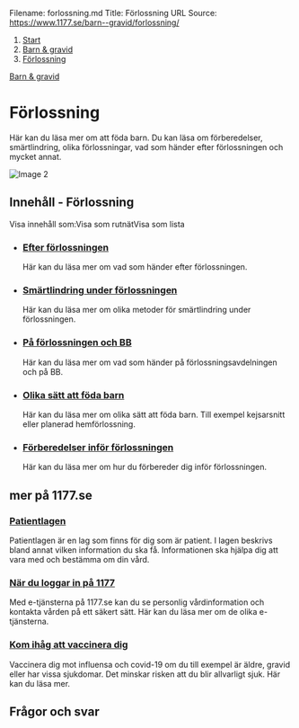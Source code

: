 Filename: forlossning.md
Title: Förlossning
URL Source: https://www.1177.se/barn--gravid/forlossning/

1.  [Start](https://www.1177.se/)
2.  [Barn & gravid](https://www.1177.se/barn--gravid/)
3.  [Förlossning](https://www.1177.se/barn--gravid/forlossning/)

[Barn & gravid](https://www.1177.se/barn--gravid/)

Förlossning
===========

Här kan du läsa mer om att föda barn. Du kan läsa om förberedelser, smärtlindring, olika förlossningar, vad som händer efter förlossningen och mycket annat.

![Image 2](https://www.1177.se/globalassets/1177/nationell/media/fotografier/barn-och-gravid/forlossning/forlossningsstallning_pilates.jpg?saved=2021-05-27+02:27)

Innehåll - Förlossning
----------------------

Visa innehåll som:Visa som rutnätVisa som lista

*   ### [Efter förlossningen](https://www.1177.se/barn--gravid/forlossning/efter-forlossningen/)
    
    Här kan du läsa mer om vad som händer efter förlossningen.
    
*   ### [Smärtlindring under förlossningen](https://www.1177.se/barn--gravid/forlossning/smartlindring-under-forlossningen/)
    
    Här kan du läsa mer om olika metoder för smärtlindring under förlossningen.
    
*   ### [På förlossningen och BB](https://www.1177.se/barn--gravid/forlossning/pa-forlossningen-och-bb/)
    
    Här kan du läsa mer om vad som händer på förlossningsavdelningen och på BB.
    
*   ### [Olika sätt att föda barn](https://www.1177.se/barn--gravid/forlossning/olika-satt-att-foda-barn/)
    
    Här kan du läsa mer om olika sätt att föda barn. Till exempel kejsarsnitt eller planerad hemförlossning.
    
*   ### [Förberedelser inför förlossningen](https://www.1177.se/barn--gravid/forlossning/forberedelser-infor-forlossningen/)
    
    Här kan du läsa mer om hur du förbereder dig inför förlossningen.
    

mer på 1177.se
--------------

### [Patientlagen](https://www.1177.se/sa-fungerar-varden/var-med-och-bestam-om-din-vard/patientlagen/)

Patientlagen är en lag som finns för dig som är patient. I lagen beskrivs bland annat vilken information du ska få. Informationen ska hjälpa dig att vara med och bestämma om din vård.

### [När du loggar in på 1177](https://www.1177.se/om-1177/nar-du-loggar-in-pa-1177.se/)

Med e-tjänsterna på 1177.se kan du se personlig vårdinformation och kontakta vården på ett säkert sätt. Här kan du läsa mer om de olika e-tjänsterna.

### [Kom ihåg att vaccinera dig](https://www.1177.se/aktuellt/vaccination-mot-covid-19-och-influensa/)

Vaccinera dig mot influensa och covid-19 om du till exempel är äldre, gravid eller har vissa sjukdomar. Det minskar risken att du blir allvarligt sjuk. Här kan du läsa mer.

Frågor och svar
---------------
